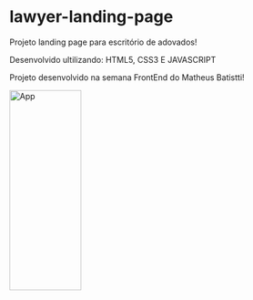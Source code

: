 # lawyer-landing-page

Projeto landing page para escritório de adovados!

Desenvolvido ultilizando: HTML5, CSS3 E JAVASCRIPT

Projeto desenvolvido na semana FrontEnd do Matheus Batistti!


<p align="left">
  <img alt="App" src="./img/full-page.jpg" width="50%" height="30%">
</p>

